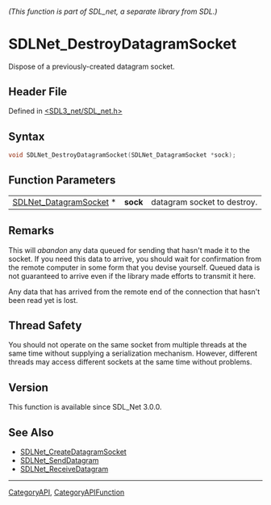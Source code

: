 ###### (This function is part of SDL_net, a separate library from SDL.)
# SDLNet_DestroyDatagramSocket

Dispose of a previously-created datagram socket.

## Header File

Defined in [<SDL3_net/SDL_net.h>](https://github.com/libsdl-org/SDL_net/blob/main/include/SDL3_net/SDL_net.h)

## Syntax

```c
void SDLNet_DestroyDatagramSocket(SDLNet_DatagramSocket *sock);
```

## Function Parameters

|                                                  |          |                             |
| ------------------------------------------------ | -------- | --------------------------- |
| [SDLNet_DatagramSocket](SDLNet_DatagramSocket) * | **sock** | datagram socket to destroy. |

## Remarks

This will _abandon_ any data queued for sending that hasn't made it to the
socket. If you need this data to arrive, you should wait for confirmation
from the remote computer in some form that you devise yourself. Queued data
is not guaranteed to arrive even if the library made efforts to transmit it
here.

Any data that has arrived from the remote end of the connection that hasn't
been read yet is lost.

## Thread Safety

You should not operate on the same socket from multiple threads at the same
time without supplying a serialization mechanism. However, different
threads may access different sockets at the same time without problems.

## Version

This function is available since SDL_Net 3.0.0.

## See Also

- [SDLNet_CreateDatagramSocket](SDLNet_CreateDatagramSocket)
- [SDLNet_SendDatagram](SDLNet_SendDatagram)
- [SDLNet_ReceiveDatagram](SDLNet_ReceiveDatagram)

----
[CategoryAPI](CategoryAPI), [CategoryAPIFunction](CategoryAPIFunction)

